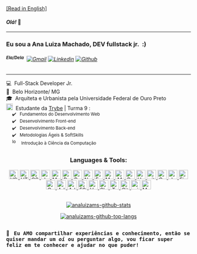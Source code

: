 [[Read in English]](https://github.com/analuizams/analuizams/blob/main/README.md)


#### *Olá!* 🤗

---
  
### Eu sou a Ana Luiza Machado, DEV fullstack jr.&nbsp; :)
###### <sup>**Ela/Dela**</sup> &nbsp;[![Gmail](https://img.shields.io/badge/-Gmail-c14438?style=plastic&logo=Gmail&logoColor=white)](mailto:analuizamsalgado@gmail.com)&nbsp;[![Linkedin](https://img.shields.io/badge/-LinkedIn-blue?style=plastic&logo=Linkedin&logoColor=white)](https://www.linkedin.com/in/analuizamsalgado/)&nbsp;[![Github](https://img.shields.io/badge/-Github-000?style=plastic&logo=Github&logoColor=white)](https://github.com/analuizams)
<!-- website to generate badges: https://shields.io/ -->

---

💻 &nbsp;Full-Stack Developer Jr.  
📍 &nbsp;Belo Horizonte/ MG  
🎓 &nbsp;Arquiteta e Urbanista pela Universidade Federal de Ouro Preto  
<a href="https://www.betrybe.com/"><img alt="trybe-Logo" height="18" src="https://media-exp1.licdn.com/dms/image/C4D0BAQFalja6B0Vl8A/company-logo_200_200/0/1625490679503?e=2159024400&v=beta&t=nqTaSKJaQJJZIhzEbWFriLCfSlgMlIxslVeGFdU54_o"></a>&nbsp; Estudante da <a href="https://www.betrybe.com/">Trybe</a>  | Turma 9 :  
<sub>&nbsp;&nbsp;&nbsp;&nbsp; ✔️ &nbsp; Fundamentos do Desenvolvimento Web</sub><br>
<sub>&nbsp;&nbsp;&nbsp;&nbsp; ✔️ &nbsp; Desenvolvimento Front-end</sub><br>
<sub>&nbsp;&nbsp;&nbsp;&nbsp; ✔️ &nbsp; Desenvolvimento Back-end</sub><br>
<sub>&nbsp;&nbsp;&nbsp;&nbsp; ✔️ &nbsp; Metodologias Ágeis & SoftSkills</sub><br>
<sub>&nbsp;&nbsp;&nbsp;&nbsp; <img alt="loading" height="15" src="https://c.tenor.com/I6kN-6X7nhAAAAAj/loading-buffering.gif"> &nbsp; Introdução à Ciência da Computação</sub>


##

<div align="center">

### Languages & Tools:
<a href="https://code.visualstudio.com/">
  <img alt="VScode" height="25" src="https://img.shields.io/badge/vs%20code-282C34.svg?style=for-the-badge&logo=visual-studio-code&logoColor=007ACC"/>
</a>
<a href="https://www.w3.org/html/" target="_blank">
    <img alt="HTML5 logo" height="25" src="https://img.shields.io/badge/html5-282C34.svg?style=for-the-badge&logo=html5&logoColor=E34F26" />
</a>
<a href="https://www.w3schools.com/css/" target="_blank">
  <img alt="CSS3" height="25" src="https://img.shields.io/badge/css3-282C34.svg?style=for-the-badge&logo=css3&logoColor=1572B6" />
</a> 
<a href="https://developer.mozilla.org/en-US/docs/Web/JavaScript/" target="_blank">
  <img alt="JavaScript" height="25" src="https://img.shields.io/badge/javascript-282C34.svg?style=for-the-badge&logo=javascript&logoColor=F7DF1E" />
</a>
<a href="https://www.markdownguide.org/" target="_blank">
  <img  alt="Markdown" height="25" src="https://img.shields.io/badge/markdown-282C34.svg?style=for-the-badge&logo=markdown&logoColor=white" />
</a>
<a href="https://reactjs.org/" target="_blank">
  <img alt="React" height="25" src="https://img.shields.io/badge/react-282C34.svg?style=for-the-badge&logo=react&logoColor=61DAFB" />
</a>
<a href="https://redux.js.org/" target="_blank">
  <img alt="Redux" height="25" src="https://img.shields.io/badge/redux-282C34.svg?style=for-the-badge&logo=redux&logoColor=764ABC" />
</a>
<a href="https://nodejs.org/" target="_blank">
  <img alt="Node.js" height="25" src="https://img.shields.io/badge/node.js-282C34.svg?style=for-the-badge&logo=node.js&logoColor=339933" />
</a>
<a href="https://expressjs.com/" target="_blank">
  <img alt="Express.js" height="25" src="https://img.shields.io/badge/express.js-282C34.svg?style=for-the-badge&logo=express&logoColor=FFFFFF" />
</a>
<a href="https://www.mysql.com/" target="_blank">
  <img alt="MySQL" height="25" src="https://img.shields.io/badge/mysql-282C34.svg?style=for-the-badge&logo=mysql&logoColor=white" />
</a>
<a href="https://www.mongodb.com/" target="_blank">
  <img alt="MongoDB" height="25" src="https://img.shields.io/badge/MongoDB-282C34.svg?style=for-the-badge&logo=mongodb&logoColor=47A248" />
</a>
<a href="https://postman.com/" target="_blank">
  <img alt="Postman" height="25" src="https://img.shields.io/badge/Postman-282C34?style=for-the-badge&logo=postman&logoColor=FF6C37" />
</a>
<a href="https://heroku.com/" target="_blank">
  <img alt="Heroku" height="25" src="https://img.shields.io/badge/heroku-282C34.svg?style=for-the-badge&logo=heroku&logoColor=6762a6" />
</a>
<a href="https://git-scm.com/" target="_blank">
  <img alt="git" height="25" src="https://img.shields.io/badge/git-282C34.svg?style=for-the-badge&logo=git&logoColor=F1502F" />
</a>
<a href="https://www.cypress.io/" target="_blank">
  <img alt="Cypress" height="25" src="https://img.shields.io/badge/-cypress-282C34?style=for-the-badge&logo=cypress&logoColor=058a5e" />
</a>
<a href="https://jestjs.io/" target="_blank">
  <img alt="Jest" height="25" src="https://img.shields.io/badge/-jest-282C34?style=for-the-badge&logo=jest&logoColor=C21325"  />
</a>
<a href="https://www.figma.com/" target="_blank">
  <img alt="Figma" height="25" src="https://img.shields.io/badge/figma-282C34.svg?style=for-the-badge&logo=figma&logoColor=%23F24E1E" />
</a>
<a href="https://www.canva.com/" target="_blank">
  <img alt="Canva" height="25" src="https://img.shields.io/badge/canva-282C34.svg?style=for-the-badge&logo=Canva&logoColor=%2300C4CC" />
</a>
<a href="https://www.adobe.com/in/products/illustrator.html" target="_blank">
  <img  alt="Adobe Illustrator" height="25" src="https://img.shields.io/badge/illustrator-282C34.svg?style=for-the-badge&logo=adobeillustrator&logoColor=%23FF9A00" />
</a>
<a href="https://www.adobe.com/in/products/photoshop.html" target="_blank">
  <img alt="Adobe Photoshop" height="25" src="https://img.shields.io/badge/photoshop-282C34.svg?style=for-the-badge&logo=adobephotoshop&logoColor=%2331A8FF" />
</a>
<a href="https://eslint.org/" target="_blank">
  <img alt="ESLint" height="25" src="https://img.shields.io/badge/ESLint-282C34?style=for-the-badge&logo=eslint&logoColor=4B3263" />
</a>
<a href="https://vercel.com/" target="_blank">
  <img alt="Vercel" height="25" src="https://img.shields.io/badge/vercel-282C34.svg?style=for-the-badge&logo=vercel&logoColor=%23000000" />
</a>
<a href="https://www.slack.com/" target="_blank">
  <img alt="Slack" height="25" src="https://img.shields.io/badge/slack-282C34?style=for-the-badge&logo=slack&logoColor=white" />
</a>
<a href="https://www.trello.com/" target="_blank">
  <img alt="Trello" height="25" src="https://img.shields.io/badge/trello-282C34.svg?style=for-the-badge&logo=Trello&logoColor=%23026AA7" />
</a>
<a href="https://www.github.com/" target="_blank">
  <img alt="GitHub" height="25" src="https://img.shields.io/badge/github-282C34.svg?style=for-the-badge&logo=github&logoColor=white" />
</a>
<a href="https://www.microsoft.com/en-us/windows/" target="_blank">
  <img alt="windows" height="25" src="https://img.shields.io/badge/windows-282C34?style=for-the-badge&logo=windows&logoColor=0078D6" />
</a>
<a href="https://www.apple.com/br/macos/big-sur/" target="_blank">
  <img alt="MacOS" height="25" src="https://img.shields.io/badge/macos-282C34?style=for-the-badge&logo=apple&logoColor=white" />
</a>
<!-- badges repo: https://github.com/Ileriayo/markdown-badges -->
  
<br>
<br>

<!-- github stats api: https://github.com/anuraghazra/github-readme-stats -->
  <a href="https://github.com/analuizams/">
    <p><img src="https://github-readme-stats.vercel.app/api?username=analuizams&show_icons=true&theme=vision-friendly-dark&hide_border=true&border_radius=15&count_private=true&title_color=ffffff" alt="analuizams-github-stats"></p>
    <p><img alt="analuizams-github-top-langs" src="https://github-readme-stats.vercel.app/api/top-langs/?username=analuizams&layout=compact&theme=vision-friendly-dark&hide_border=true&border_radius=15&langs_count=6&title_color=ffffff"></p>
  </a>
</div>
  
## 

💬 &nbsp; <samp> **Eu AMO compartilhar experiências e conhecimento, então se quiser mandar um *oi* ou perguntar algo, vou ficar super feliz em te conhecer e ajudar no que puder!** </samp>
